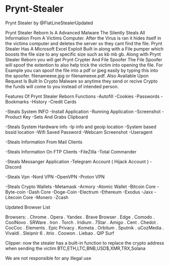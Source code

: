 # Prynt-Stealer
Prynt Stealer by @FlatLineStealerUpdated

Prynt Stealer Reborn Is A Advanced Malware The Silently Steals All Information
From A Victims Computer. After the Virus is ran it hides itself in the victims 
computer and deletes the server so they cant find the file. 
Prynt Stealer Has A Microsoft Excel Exploit Built in along with a File pumper
which boosts the file size to any specific size such as kb mb gb.
Along with Prynt Stealer Reborn you will get Prynt Crypter And File Spoofer
The File Spoofer will spoof the extention to also help trick the victim into
opening the file. For Example you can spoof the file into a pdf or jpeg easily
by typing this into the spoofer. filenameexe.jpg or filenameexe.pdf.
Also Available Upon Request Is Built In Crypto Malware so anytime they send or
recive Crypto the funds will come to you instead of intended person.

Features Of Prynt Stealer Reborn
Functions
    -Autofill
    -Cookies
    -Passwords
    -Bookmarks
    -History
    -Credit Cards
   
  -Steals System INFO 
    -Install Application
    -Running Application
    -Screenshot
    -Product Key
    -Sets And Grabs Clipboard

  -Steals System Hardware info
    -Ip info and geoip location
    -System based bssid location
    -Wifi Saved Password
    -Webcam Screenshot
    -Useragent

  -Steals Information From Mail Clients

  -Steals Information On FTP Clients
    -FileZilla
    -Total Commander

  -Steals Messanger Application 
    -Telegram Account ( Hijack Account )
    -Discord

  -Steals Vpn
    -Nord VPN
    -OpenVPN
    -Proton VPN

  -Steals Crypto Wallets 
    -Metamask
    -Armory
    -Atomic Wallet
    -Bitcoin Core
    -Byte-coin
    -Dash Core
    -Doge-Coin
    -Electrum
    -Ethereum
    -Exodus
    -Jaxx
    -Litecoin Core
    -Monero
    -Zcash

Updated Browser List

Browsers:
. Chrome
. Opera
. Yandex
. Brave Browser
. Edge
. Comodo
. CoolNovo
. SRWare
. Iron
. Torch
. Iridium
. 7Star
. Amigo
. Cent
. Chedot
. CocCoc
. Elements
. Epic Privacy
. Kometa
. Orbitum
. Sputnik
. uCozMedia
. Vivaldi
. Sleipnir 6
. itrio
. Coowon
. Liebao
. QIP Surf

Clipper:
now the stealer has a built-in function to replace the crypto address when sending the victim
BTC,ETH,LTC,BNB,USD$,XMR,TRX,Solana

We are not responsible for any illegal use
